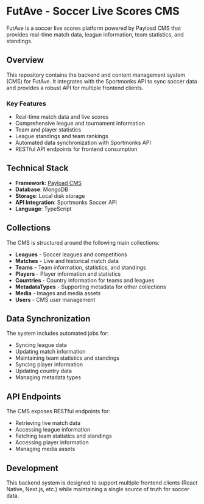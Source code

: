 # FutAve - Soccer Live Scores CMS

FutAve is a soccer live scores platform powered by Payload CMS that provides real-time match data, league information, team statistics, and standings.

## Overview

This repository contains the backend and content management system (CMS) for FutAve. It integrates with the Sportmonks API to sync soccer data and provides a robust API for multiple frontend clients.

### Key Features

- Real-time match data and live scores
- Comprehensive league and tournament information
- Team and player statistics
- League standings and team rankings
- Automated data synchronization with Sportmonks API
- RESTful API endpoints for frontend consumption

## Technical Stack

- **Framework**: [Payload CMS](https://payloadcms.com/)
- **Database**: MongoDB
- **Storage**: Local disk storage
- **API Integration**: Sportmonks Soccer API
- **Language**: TypeScript

## Collections

The CMS is structured around the following main collections:

- **Leagues** - Soccer leagues and competitions
- **Matches** - Live and historical match data
- **Teams** - Team information, statistics, and standings
- **Players** - Player information and statistics
- **Countries** - Country information for teams and leagues
- **MetadataTypes** - Supporting metadata for other collections
- **Media** - Images and media assets
- **Users** - CMS user management

## Data Synchronization

The system includes automated jobs for:
- Syncing league data
- Updating match information
- Maintaining team statistics and standings
- Syncing player information
- Updating country data
- Managing metadata types

## API Endpoints

The CMS exposes RESTful endpoints for:
- Retrieving live match data
- Accessing league information
- Fetching team statistics and standings
- Accessing player information
- Managing media assets

## Development

This backend system is designed to support multiple frontend clients (React Native, Next.js, etc.) while maintaining a single source of truth for soccer data.
